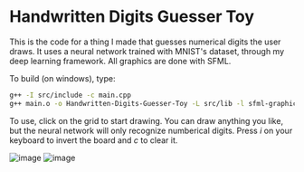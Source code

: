 # Handwritten Digits Guesser Toy
This is the code for a thing I made that guesses numerical digits the user draws. It uses a neural network trained with MNIST's dataset, through my deep learning framework. All graphics are done with SFML.

To build (on windows), type:
```Bash
g++ -I src/include -c main.cpp
g++ main.o -o Handwritten-Digits-Guesser-Toy -L src/lib -l sfml-graphics -l sfml-window -l sfml-system
```
To use, click on the grid to start drawing. You can draw anything you like, but the neural network will only recognize numberical digits. Press _i_ on your keyboard to invert the board and _c_ to clear it.


![image](https://user-images.githubusercontent.com/70760644/141691740-ee356b13-3adf-4e71-8841-3958b4ba3ad2.png)
![image](https://user-images.githubusercontent.com/70760644/141691810-8c9e0bc3-1797-4483-bf0f-77f7e7dc928c.png)

